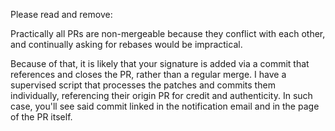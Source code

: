 Please read and remove:

Practically all PRs are non-mergeable because they conflict with each other, and
continually asking for rebases would be impractical.

Because of that, it is likely that your signature is added via a commit that
references and closes the PR, rather than a regular merge. I have a supervised
script that processes the patches and commits them individually, referencing
their origin PR for credit and authenticity. In such case, you'll see said
commit linked in the notification email and in the page of the PR itself. 
